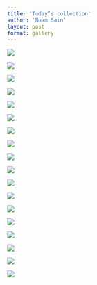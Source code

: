 ```yaml
---
title: 'Today’s collection'
author: 'Noam Sain'
layout: post
format: gallery
---
```


![](/assets/2017/2017-06-gallery-1.jpg)

![](/assets/2017/2017-06-gallery-2.jpg)

![](/assets/2017/2017-06-gallery-3.jpg)

![](/assets/2017/2017-06-gallery-4.jpg)

![](/assets/2017/2017-06-gallery-5.jpg)

![](/assets/2017/2017-06-gallery-6.jpg)

![](/assets/2017/2017-06-gallery-7.jpg)

![](/assets/2017/2017-06-gallery-8.jpg)

![](/assets/2017/2017-06-gallery-9.jpg)

![](/assets/2017/2017-06-gallery-10.jpg)

![](/assets/2017/2017-06-gallery-11.jpg)

![](/assets/2017/2017-06-gallery-12.jpg)

![](/assets/2017/2017-06-gallery-13.jpg)

![](/assets/2017/2017-06-gallery-14.jpg)

![](/assets/2017/2017-06-gallery-15.jpg)

![](/assets/2017/2017-06-gallery-16.jpg)

![](/assets/2017/2017-06-gallery-17.jpg)

![](/assets/2017/2017-06-gallery-18.png)